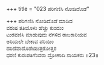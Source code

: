 +++
title = "023 ಪರಿಗಣಿಸಿ ನೋಡಿದೊಡೆ"

+++
ಪರಿಗಣಿಸಿ ನೋಡಿದೊಡೆ ಮಾಡಿದ  
ವರುಷ ತತಿಯೊಳು ಹೆಚ್ಚು ಕುಂದುಂ  
ಟುರವಣಿಸಿ ಮಾಡುವುದು ನೆಗಳಿದ ರಾಜಕಾರಿಯವ  
ಅರಿಯಲೇ ಬೇಕಾವ ಪರಿಯಿಂ  
ದರಿದೆವಾದೊಡೆಯುತ್ತರೋತ್ತರ  
ಧರಣಿ ಕುರುಪತಿಗೆಂದರಾ ದ್ರೋಣಾದಿ ನಾಯಕರು      ॥23॥